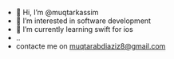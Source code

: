 - 👋 Hi, I’m @muqtarkassim
- 👀 I’m interested in software development
- 🌱 I’m currently learning swift for ios
- ..
- contacte me on muqtarabdiaziz8@gmail.com

<!---
muqtarkassim/muqtarkassim is a ✨ special ✨ repository because its `README.md` (this file) appears on your GitHub profile.
You can click the Preview link to take a look at your changes.
--->
